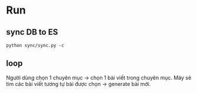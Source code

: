 # Run

## sync DB to ES

```
python sync/sync.py -c
```

## loop

Người dùng chọn 1 chuyên mục -> chọn 1 bài viết trong chuyên mục. Máy sẽ tìm các bài viết tương tự bài được chọn -> generate bài mới.
